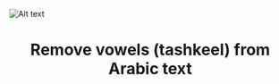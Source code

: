 ![Alt text](https://github.com/user-attachments/assets/8cd0bd2b-56b8-4f60-b4c7-8af28afb94d8)
<h1 style="text-align: center; font-weight: bold;">
  Remove vowels (tashkeel) from Arabic text
</h1>
